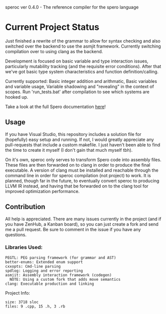 speroc ver 0.4.0 - The reference compiler for the spero language

# Current Project Status

Just finished a rewrite of the grammar to allow for syntax checking and also switched over the backend to use the asmjit framework. Currently switching compilation over to using clang as the backend.

Development is focused on basic variable and type interaction issues, particularly mutability tracking (and the requisite error conditions). After that we've got basic type system characteristics and function definition/calling.

Currently supported: Basic integer addition and arithmatic, Basic variables and variable usage, Variable shadowing and "revealing" in the context of scopes.
Run 'run_tests.bat' after compilation to see which systems are hooked up.

Take a look at the full Spero documentation [here](https://github.com/hGriff0n/Spero)!

## Usage

If you have Visual Studio, this repository includes a solution file for (hopefully) easy setup and running. If not, I would greatly appreciate any pull-requests that include a custom makefile.
I just haven't been able to find the time to create it myself (I don't gain that much myself tbh).

On it's own, speroc only serves to transform Spero code into assembly files. These files are then forwarded on to clang in order to produce the final executable. A version of clang must be
installed and reachable through the command line in order for speroc compilation (not project) to work. It is planned, though far in the future, to eventually convert speroc to producing
LLVM IR instead, and having that be forwarded on to the clang tool for improved optimization performance.

## Contribution

All help is appreciated. There are many issues currently in the project (and if you have ZenHub, a Kanban board), so you can just create a fork and send me a pull request.
Be sure to comment in the issue if you have any questions.

### Libraries Used:

    PEGTL: PEG parsing framework (for grammar and AST)
    better-enums: Extended enum support
    cxxopts: Cmd-line parsing
	spdlog: Logging and error reporting
    asmjit: Assembly interaction framework (codegen)
	  NOTE: Using a custom fork that adds move semantics
    clang: Executable production and linking

Project Info:

    size: 3718 sloc
    files: 9 .cpp, 15 .h, 3 .rb

